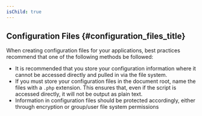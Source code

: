 ```yaml
---
isChild: true
---
```


## Configuration Files {#configuration_files_title}

When creating configuration files for your applications, best practices recommend that one of the following methods 
be followed:

- It is recommended that you store your configuration information where it cannot be accessed directly and pulled in 
via the file system.
- If you must store your configuration files in the document root, name the files with a `.php` extension. This 
ensures that, even if the script is accessed directly, it will not be output as plain text.
- Information in configuration files should be protected accordingly, either through encryption or group/user file 
system permissions